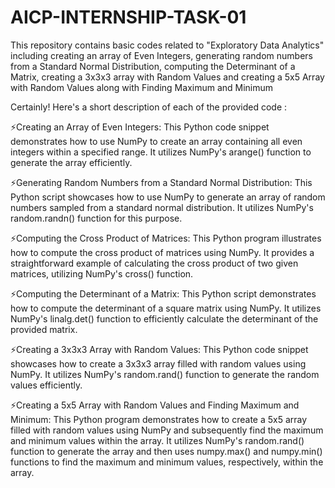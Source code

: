 # AICP-INTERNSHIP-TASK-01
This repository contains basic codes related to "Exploratory Data Analytics" including creating an array of Even Integers, generating random numbers from a Standard Normal Distribution, computing the Determinant of a Matrix, creating a 3x3x3 array with Random Values and creating a 5x5 Array with Random Values along with Finding Maximum and Minimum

Certainly! Here's a short description of each of the provided code :

⚡Creating an Array of Even Integers: This Python code snippet demonstrates how to use NumPy to create an array containing all even integers within a specified range. It utilizes NumPy's arange() function to generate the array efficiently.

⚡Generating Random Numbers from a Standard Normal Distribution: This Python script showcases how to use NumPy to generate an array of random numbers sampled from a standard normal distribution. It utilizes NumPy's random.randn() function for this purpose.

⚡Computing the Cross Product of Matrices: This Python program illustrates how to compute the cross product of matrices using NumPy. It provides a straightforward example of calculating the cross product of two given matrices, utilizing NumPy's cross() function.

⚡Computing the Determinant of a Matrix: This Python script demonstrates how to compute the determinant of a square matrix using NumPy. It utilizes NumPy's linalg.det() function to efficiently calculate the determinant of the provided matrix.

⚡Creating a 3x3x3 Array with Random Values: This Python code snippet showcases how to create a 3x3x3 array filled with random values using NumPy. It utilizes NumPy's random.rand() function to generate the random values efficiently.

⚡Creating a 5x5 Array with Random Values and Finding Maximum and Minimum: This Python program demonstrates how to create a 5x5 array filled with random values using NumPy and subsequently find the maximum and minimum values within the array. It utilizes NumPy's random.rand() function to generate the array and then uses numpy.max() and numpy.min() functions to find the maximum and minimum values, respectively, within the array.
